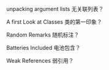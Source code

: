 unpacking argument lists  无关联列表？

A first Look at Classes   类的第一印象？

Random Remarks    随机标注？

Batteries Included    电池包含？

Weak References       弱引用？

